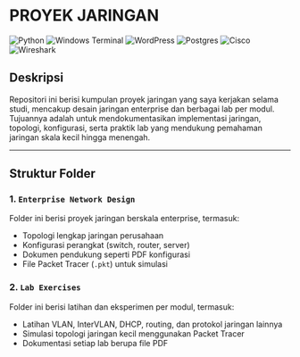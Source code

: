 # PROYEK JARINGAN

![Python](https://img.shields.io/badge/python-3670A0?style=for-the-badge&logo=python&logoColor=ffdd54) ![Windows Terminal](https://img.shields.io/badge/Windows%20Terminal-%234D4D4D.svg?style=for-the-badge&logo=windows-terminal&logoColor=white) ![WordPress](https://img.shields.io/badge/WordPress-%23117AC9.svg?style=for-the-badge&logo=WordPress&logoColor=white) ![Postgres](https://img.shields.io/badge/postgres-%23316192.svg?style=for-the-badge&logo=postgresql&logoColor=white) ![Cisco](https://img.shields.io/badge/cisco-%23049fd9.svg?style=for-the-badge&logo=cisco&logoColor=black) ![Wireshark](https://img.shields.io/badge/Wireshark-%23157CB0.svg?style=for-the-badge&logo=wireshark&logoColor=white)

## Deskripsi
Repositori ini berisi kumpulan proyek jaringan yang saya kerjakan selama studi, mencakup desain jaringan enterprise dan berbagai lab per modul. Tujuannya adalah untuk mendokumentasikan implementasi jaringan, topologi, konfigurasi, serta praktik lab yang mendukung pemahaman jaringan skala kecil hingga menengah.

---

## Struktur Folder

### 1. `Enterprise Network Design`
Folder ini berisi proyek jaringan berskala enterprise, termasuk:
- Topologi lengkap jaringan perusahaan
- Konfigurasi perangkat (switch, router, server)
- Dokumen pendukung seperti PDF konfigurasi
- File Packet Tracer (`.pkt`) untuk simulasi

### 2. `Lab Exercises`
Folder ini berisi latihan dan eksperimen per modul, termasuk:
- Latihan VLAN, InterVLAN, DHCP, routing, dan protokol jaringan lainnya
- Simulasi topologi jaringan kecil menggunakan Packet Tracer
- Dokumentasi setiap lab berupa file PDF



